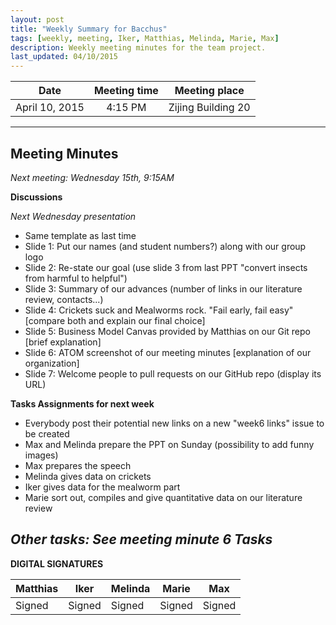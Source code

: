 ```yaml
---
layout: post
title: "Weekly Summary for Bacchus"
tags: [weekly, meeting, Iker, Matthias, Melinda, Marie, Max]
description: Weekly meeting minutes for the team project.
last_updated: 04/10/2015
---
```


|**Date** |**Meeting time**|**Meeting place**
| ------------- |:----------------:|:-------:
|April 10, 2015| 4:15 PM | Zijing Building 20
----------

Meeting Minutes
------
*Next meeting: Wednesday 15th, 9:15AM*

**Discussions**

*Next Wednesday presentation*

* Same template as last time
* Slide 1: Put our names (and student numbers?) along with our group logo
* Slide 2: Re-state our goal (use slide 3 from last PPT "convert insects from harmful to helpful")
* Slide 3: Summary of our advances (number of links in our literature review, contacts...)
* Slide 4: Crickets suck and Mealworms rock. "Fail early, fail easy" [compare both and explain our final choice]
* Slide 5: Business Model Canvas provided by Matthias on our Git repo [brief explanation]
* Slide 6: ATOM screenshot of our meeting minutes [explanation of our organization]
* Slide 7: Welcome people to pull requests on our GitHub repo (display its URL)

**Tasks Assignments for next week**

* Everybody post their potential new links on a new "week6 links" issue to be created
* Max and Melinda prepare the PPT on Sunday (possibility to add funny images)
* Max prepares the speech
* Melinda gives data on crickets
* Iker gives data for the mealworm part
* Marie sort out, compiles and give quantitative data on our literature review


*Other tasks: See meeting minute 6 Tasks*
----------

**DIGITAL SIGNATURES**

|**Matthias** |**Iker**|**Melinda**|**Marie**|**Max**|
|----------------|----------------|----------------|----------------|----------------|
|Signed |Signed |Signed | Signed|Signed |
